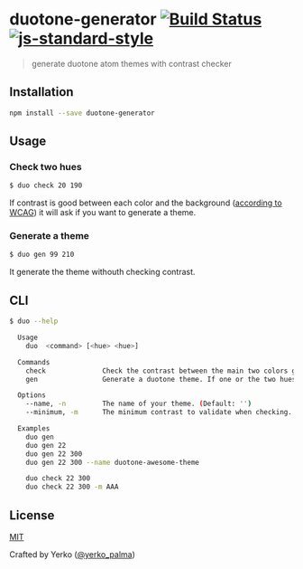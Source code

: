# duotone-generator [![Build Status](https://secure.travis-ci.org/YerkoPalma/duotone-generator.svg?branch=master)](https://travis-ci.org/YerkoPalma/duotone-generator) [![js-standard-style](https://img.shields.io/badge/code%20style-standard-brightgreen.svg?style=flat)](https://github.com/feross/standard)

> generate duotone atom themes with contrast checker

## Installation

```bash
npm install --save duotone-generator
```

## Usage

### Check two hues

```bash
$ duo check 20 190
```

If contrast is good between each color and the background ([according to WCAG](https://www.w3.org/TR/WCAG20/#visual-audio-contrast)) it will ask if you want to generate a theme.

### Generate a theme

```bash
$ duo gen 99 210
```

It generate the theme withouth checking contrast.

## CLI

```bash
$ duo --help

  Usage
    duo  <command> [<hue> <hue>]

  Commands
    check              Check the contrast between the main two colors generated by two hues
    gen                Generate a duotone theme. If one or the two hues are omited it automatically generate  the rest

  Options
    --name, -n         The name of your theme. (Default: '')
    --minimum, -m      The minimum contrast to validate when checking. (Default: 'AA')

  Examples
    duo gen
    duo gen 22
    duo gen 22 300
    duo gen 22 300 --name duotone-awesome-theme

    duo check 22 300
    duo check 22 300 -m AAA
```

## License

[MIT](/license)

Crafted by Yerko ([@yerko_palma](https://twitter.com/yerko_palma))

